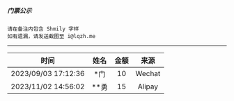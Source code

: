 
##### 门票公示

```
请在备注内包含 Shmily 字样
如有遗漏，请发送截图至 i@lqzh.me
```


<hr />


| 时间 | 姓名 | 金额 | 来源 |
| :---: | :---: | :---: | :---: |
| 2023/09/03 17:12:36 | *门 | 10 | Wechat |
| 2023/11/02 14:56:02 | **勇 | 15 | Alipay |
